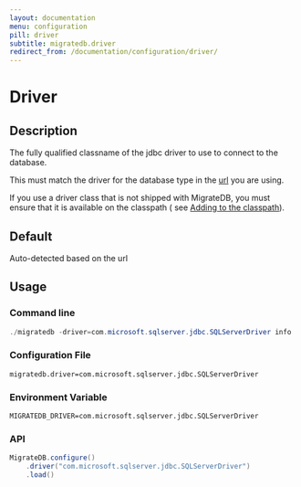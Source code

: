 ```yaml
---
layout: documentation
menu: configuration
pill: driver
subtitle: migratedb.driver
redirect_from: /documentation/configuration/driver/
---
```


# Driver

## Description

The fully qualified classname of the jdbc driver to use to connect to the database.

This must match the driver for the database type in the [url](/documentation/configuration/parameters/url) you are
using.

If you use a driver class that is not shipped with MigrateDB, you must ensure that it is available on the classpath (
see [Adding to the classpath](/documentation/adding-to-the-class-path)).

## Default

Auto-detected based on the url

## Usage

### Command line

```powershell
./migratedb -driver=com.microsoft.sqlserver.jdbc.SQLServerDriver info
```

### Configuration File

```properties
migratedb.driver=com.microsoft.sqlserver.jdbc.SQLServerDriver
```

### Environment Variable

```properties
MIGRATEDB_DRIVER=com.microsoft.sqlserver.jdbc.SQLServerDriver
```

### API

```java
MigrateDB.configure()
    .driver("com.microsoft.sqlserver.jdbc.SQLServerDriver")
    .load()
```
